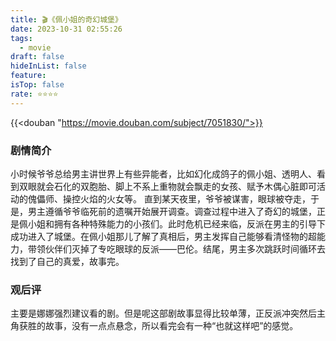 ```yaml
---
title: 🎬《佩小姐的奇幻城堡》
date: 2023-10-31 02:55:26
tags:
  - movie
draft: false
hideInList: false
feature: 
isTop: false
rate: ⭐️⭐️⭐️⭐️
---
```


{{<douban "https://movie.douban.com/subject/7051830/">}}


### 剧情简介
小时候爷爷总给男主讲世界上有些异能者，比如幻化成鸽子的佩小姐、透明人、看到双眼就会石化的双胞胎、脚上不系上重物就会飘走的女孩、赋予木偶心脏即可活动的傀儡师、操控火焰的火女等。
直到某天夜里，爷爷被谋害，眼球被夺走，于是，男主遵循爷爷临死前的遗嘱开始展开调查。调查过程中进入了奇幻的城堡，正是佩小姐和拥有各种特殊能力的小孩们。此时危机已经来临，反派在男主的引导下成功进入了城堡。在佩小姐那儿了解了真相后，男主发挥自己能够看清怪物的超能力，带领伙伴们灭掉了专吃眼球的反派——巴伦。结尾，男主多次跳跃时间循环去找到了自己的真爱，故事完。

### 观后评
主要是娜娜强烈建议看的剧。但是呢这部剧故事显得比较单薄，正反派冲突然后主角获胜的故事，没有一点点悬念，所以看完会有一种“也就这样吧”的感觉。


<!--more-->
